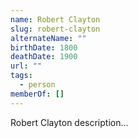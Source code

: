 ```yaml
---
name: Robert Clayton
slug: robert-clayton
alternateName: ""
birthDate: 1800
deathDate: 1900
url: ""
tags:
  - person
memberOf: []
---
```


Robert Clayton description...
